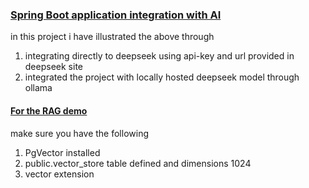 ### <ins> Spring Boot application integration with AI </ins>
 in this project i have illustrated the above through
 1) integrating directly to deepseek using api-key and url provided in deepseek site
 2) integrated the project with locally hosted deepseek model through ollama

#### <ins>For the RAG demo</ins>
make sure you have the following
1) PgVector installed
2) public.vector_store table defined and dimensions 1024
3) vector extension